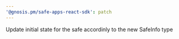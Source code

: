 ```yaml
---
'@gnosis.pm/safe-apps-react-sdk': patch
---
```


Update initial state for the safe accordinly to the new SafeInfo type
